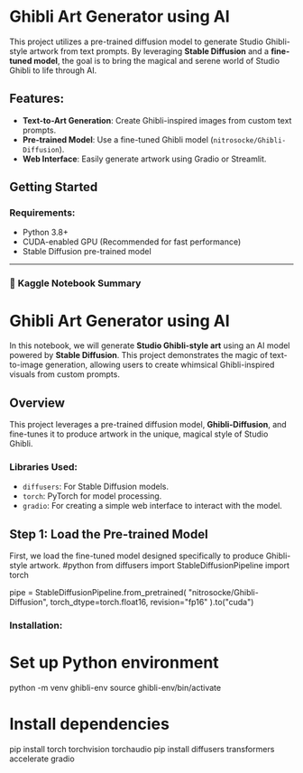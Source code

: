 
# Ghibli Art Generator using AI

This project utilizes a pre-trained diffusion model to generate Studio Ghibli-style artwork from text prompts. By leveraging **Stable Diffusion** and a **fine-tuned model**, the goal is to bring the magical and serene world of Studio Ghibli to life through AI.

## Features:
- **Text-to-Art Generation**: Create Ghibli-inspired images from custom text prompts.
- **Pre-trained Model**: Use a fine-tuned Ghibli model (`nitrosocke/Ghibli-Diffusion`).
- **Web Interface**: Easily generate artwork using Gradio or Streamlit.

## Getting Started

### Requirements:
- Python 3.8+
- CUDA-enabled GPU (Recommended for fast performance)
- Stable Diffusion pre-trained model

---

### 📓 **Kaggle Notebook Summary**


# Ghibli Art Generator using AI

In this notebook, we will generate **Studio Ghibli-style art** using an AI model powered by **Stable Diffusion**. This project demonstrates the magic of text-to-image generation, allowing users to create whimsical Ghibli-inspired visuals from custom prompts.

## Overview
This project leverages a pre-trained diffusion model, **Ghibli-Diffusion**, and fine-tunes it to produce artwork in the unique, magical style of Studio Ghibli.

### Libraries Used:
- `diffusers`: For Stable Diffusion models.
- `torch`: PyTorch for model processing.
- `gradio`: For creating a simple web interface to interact with the model.

## Step 1: Load the Pre-trained Model
First, we load the fine-tuned model designed specifically to produce Ghibli-style artwork.
#python
from diffusers import StableDiffusionPipeline
import torch

pipe = StableDiffusionPipeline.from_pretrained(
    "nitrosocke/Ghibli-Diffusion",
    torch_dtype=torch.float16,
    revision="fp16"
).to("cuda")

### Installation:


# Set up Python environment
python -m venv ghibli-env
source ghibli-env/bin/activate

# Install dependencies
pip install torch torchvision torchaudio
pip install diffusers transformers accelerate gradio

